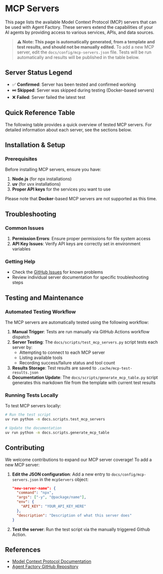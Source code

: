# MCP Servers

This page lists the available Model Context Protocol (MCP) servers that can be used with Agent Factory. These servers extend the capabilities of your AI agents by providing access to various services, APIs, and data sources.

> **⚠️ Note: This page is automatically generated, from a template and test results, and should not be manually edited.**
> To add a new MCP server, edit the `docs/config/mcp-servers.json` file. Tests will be run automatically and results will be published in the table below.


## Server Status Legend

- ✅ **Confirmed**: Server has been tested and confirmed working
- ⏭️ **Skipped**: Server was skipped during testing (Docker-based servers)
- ❌ **Failed**: Server failed the latest test


## Quick Reference Table

The following table provides a quick overview of tested MCP servers. For detailed information about each server, see the sections below.


<!-- MCP_SERVERS_TABLE_START -->
<!-- DYNAMIC_CONTENT_WILL_BE_INSERTED_HERE -->
<!-- MCP_SERVERS_TABLE_END -->


## Installation & Setup

### Prerequisites

Before installing MCP servers, ensure you have:

1. **Node.js** (for npx installations)
2. **uv** (for uvx installations)
3. **Proper API keys** for the services you want to use

Please note that **Docker**-based MCP servers are not supported as this time.

## Troubleshooting

### Common Issues

1. **Permission Errors**: Ensure proper permissions for file system access
2. **API Key Issues**: Verify API keys are correctly set in environment variables


### Getting Help

- Check the [GitHub Issues](https://github.com/mozilla-ai/agent-factory/issues) for known problems
- Review individual server documentation for specific troubleshooting steps

## Testing and Maintenance

### Automated Testing Workflow

The MCP servers are automatically tested using the following workflow:

1. **Manual Trigger**: Tests are run manually via GitHub Actions workflow dispatch
2. **Server Testing**: The `docs/scripts/test_mcp_servers.py` script tests each server by:
    - Attempting to connect to each MCP server
    - Listing available tools
    - Recording success/failure status and tool count
3. **Results Storage**: Test results are saved to `.cache/mcp-test-results.json`
4. **Documentation Update**: The `docs/scripts/generate_mcp_table.py` script generates this markdown file from the template with current test results

### Running Tests Locally

To test MCP servers locally:

```bash
# Run the test script
uv run python -m docs.scripts.test_mcp_servers

# Update the documentation
uv run python -m docs.scripts.generate_mcp_table
```

## Contributing

We welcome contributions to expand our MCP server coverage! To add a new MCP server:

1. **Edit the JSON configuration**: Add a new entry to `docs/config/mcp-servers.json` in the `mcpServers` object:
   ```json
   "new-server-name": {
     "command": "npx",
     "args": ["-y", "@package/name"],
     "env": {
       "API_KEY": "YOUR_API_KEY_HERE"
     },
     "description": "Description of what this server does"
   }
   ```

2. **Test the server**: Run the test script via the manually triggered Github Action.

## References

- [Model Context Protocol Documentation](https://modelcontextprotocol.io/)
- [Agent Factory GitHub Repository](https://github.com/mozilla-ai/agent-factory)

